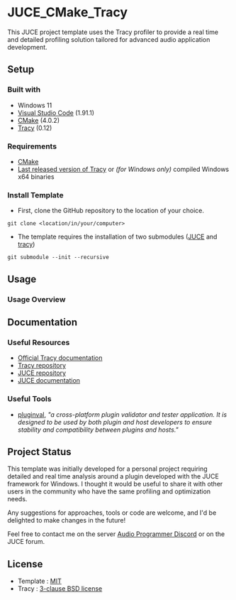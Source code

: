 # JUCE_CMake_Tracy

This JUCE project template uses the Tracy profiler to provide a real time and detailed profiling solution tailored for advanced audio application development.

## Setup

### Built with
- Windows 11
- [Visual Studio Code](https://code.visualstudio.com/) (1.91.1)
- [CMake](https://cmake.org/) (4.0.2)
- [Tracy](https://github.com/wolfpld/tracy) (0.12)

### Requirements
- [CMake](https://cmake.org/)
- [Last released version of Tracy](https://github.com/wolfpld/tracy/releases) or *(for Windows only)* compiled Windows x64 binaries

### Install Template
- First, clone the GitHub repository to the location of your choice.
```git
git clone <location/in/your/computer>
```

- The template requires the installation of two submodules ([JUCE](https://github.com/juce-framework/JUCE) and [tracy](https://github.com/wolfpld/tracy))
```git 
git submodule --init --recursive
```

## Usage

### Usage Overview

## Documentation

### Useful Resources
- [Official Tracy documentation](https://github.com/wolfpld/tracy/releases/latest/download/tracy.pdf)
- [Tracy repository](https://github.com/wolfpld/tracy?tab=readme-ov-file)
- [JUCE repository](https://github.com/juce-framework/JUCE)
- [JUCE documentation](https://juce.com/learn/documentation/)

### Useful Tools
- [pluginval](https://github.com/Tracktion/pluginval), *"a cross-platform plugin validator and tester application. It is designed to be used by both plugin and host developers to ensure stability and compatibility between plugins and hosts."*

## Project Status

This template was initially developed for a personal project requiring detailed and real time analysis around a plugin developed with the JUCE framework for Windows. I thought it would be useful to share it with other users in the community who have the same profiling and optimization needs.

Any suggestions for approaches, tools or code are welcome, and I'd be delighted to make changes in the future!

Feel free to contact me on the server [Audio Programmer Discord](https://www.theaudioprogrammer.com/discord) or on the JUCE forum.

## License

- Template : [MIT](https://choosealicense.com/licenses/mit/)
- Tracy : [3-clause BSD license](https://opensource.org/license/bsd-3-clause)